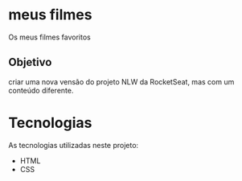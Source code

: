 # meus filmes
 Os meus filmes favoritos

## Objetivo 
criar uma nova vensão do projeto NLW da RocketSeat, mas com um conteúdo diferente.

# Tecnologias 
As tecnologias utilizadas neste projeto:
- HTML
- CSS